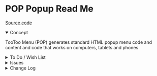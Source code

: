 # POP Popup Read Me

[Source code]( https://github.com/pushme-pullyou/tootoo14/tree/master/js-14-03/pop-popup )

<details open >

<summary>Concept</summary>

TooToo Menu (POP) generates standard HTML popup menu code and content and code that works on computers, tablets and phones

</details>

<details>

<summary>To Do / Wish List</summary>

* 2019-07-05 ~ Theo ~ More interactive popup
* 2019-06-25 ~ Theo ~ On close, remove class active from all buttons???

</details>

<details>

<summary>Issues</summary>


</details>

<details>

<summary>Change Log</summary>

### 2019-07-05 ~ Theo

POP 0.14.04-1pop

* B - POP.js: better license.md link
* F - POP: popup with iframe with date

### 2019-06-30 ~ Theo


POP 0.14.03-3pop

* F - POP.js: footer buttons have color and width
* F - POP.js: Add slideshow

### 2019-06-29 ~ Theo

POP 0.14.03-2pop

* F - POP.js: Add pop is draggable


## 2019-06-25 ~ Theo

* R - POP: cleanup
* F - POP: First commit of read me

</details>